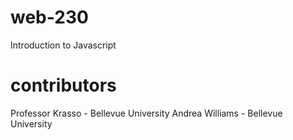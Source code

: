 # web-230
Introduction to Javascript

# contributors
Professor Krasso - Bellevue University
Andrea Williams - Bellevue University
